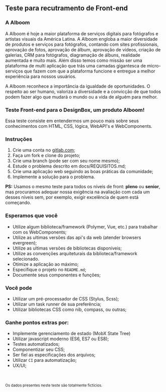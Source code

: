 ## Teste para recutramento de Front-end

### A Alboom
A Alboom é hoje a maior plataforma de serviços digitais para fotógrafos e artistas visuais da América Latina. A Alboom engloba a maior diversidade de produtos e serviços para fotógrafos, contando com sites profissionais, aprovação de fotos, aprovação de álbum, aprovação de vídeos, criação de galerias, CRM para fotógrafos, diagramação de álbuns, realidade aumentada e muito mais. Além disso temos como missão ser uma plataforma de multi aplicação que trás uma camadas gigantesca de micro-serviços que fazem com que a plataforma funcione e entregue a melhor experiência para nossos usuários.

A Alboom reconhece a importância da igualdade de oportunidades. O respeito ao ser humano, valoriza a diversidade e a convicção de que todos podem fazer algo que mudará o mundo ou a vida de alguém para melhor.

### Teste Front-end para o DesignBox, um produto Alboom!
Essa teste consiste em entendermos um pouco mais sobre seus conhecimentos com HTML, CSS, lógica, WebAPI's e WebComponents.

### Instruções

1. Crie uma conta no [gitlab.com](https://www.gitlab.com/);
2. Faça um fork e clone do projeto;
3. Crie uma branch (pode ser com seu nome mesmo);
4. Estude o problema descrito em docs/REQUISITOS.md;
5. Crie uma aplicação web seguindo as boas práticas da comunidade;
6. Implemente a solução para o problema.

**PS:** Usamos o mesmo teste para todos os níveis de front: **pleno** ou **senior**, mas procuramos adequar nossa exigência na avaliação com cada um desses níveis sem, por exemplo, exigir excelência de quem está começando.

### Esperamos que você

* Utilize algum biblioteca/framework (Polymer, Vue, etc.) para trabalhar com os WebComponents;
* Utilize as ultimas versões das api's da web (atender browsers evergreen);
* Utilize as ultimas versões de bibliotecas disponíveis;
* Utilize as convenções arquiteturais da biblioteca/framework selecionado.
* Otimize a aplicação ao máximo;
* Especifique o projeto no `README.md`;
* Documente seus componentes e funções;

### Você pode

* Utilizar um pré-processador de CSS (Stylus, Scss);
* Utilizar um task runner de sua preferência;
* Utilizar bibliotecas CSS como nib, compass, ou outras;

### Ganhe pontos extras por:

* Implemente gerenciamento de estado (MobX State Tree)
* Utilizar javascript moderno (ES6, ES7 ou ES8);
* Testes automatizados;
* Componentizar seu CSS;
* Ser fiel as especificações dos arquivos;
* Utilizar `CI` para automatização;
* UX/UI;

<br><br><sub>Os dados presentes neste teste são totalmente fictícios.</sub>
